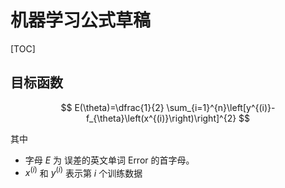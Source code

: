 # 机器学习公式草稿

[TOC]

## 目标函数

$$
E(\theta)=\dfrac{1}{2} \sum_{i=1}^{n}\left[y^{(i)}-f_{\theta}\left(x^{(i)}\right)\right]^{2}
$$

其中

* 字母 $E$ 为 误差的英文单词 $\text{Error}$ 的首字母。
* $x^{(i)}$ 和 $y^{(i)}$ 表示第 $i$ 个训练数据